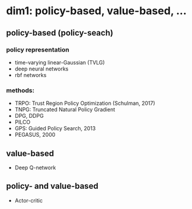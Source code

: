 # dim1: policy-based, value-based, ...

## policy-based (policy-seach)

### policy representation
* time-varying linear-Gaussian (TVLG)
* deep neural networks
* rbf networks

### methods:
* TRPO: Trust Region Policy Optimization (Schulman, 2017)
* TNPG: Truncated Natural Policy Gradient
* DPG, DDPG
* PILCO
* GPS: Guided Policy Search, 2013
* PEGASUS, 2000
  
## value-based
* Deep Q-network
  
## policy- and value-based
* Actor-critic
